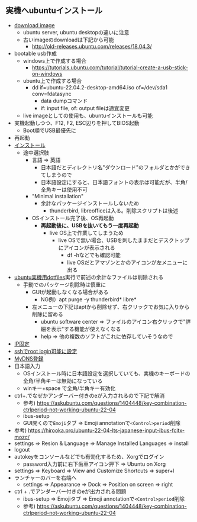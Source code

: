 ## 実機へubuntuインストール

* [download image](https://ubuntu.com/download)
  * ubuntu server, ubuntu desktopの違いに注意
  * 古いimageのdownloadは下記から可能
    * http://old-releases.ubuntu.com/releases/18.04.3/
* bootable usb作成
  * windows上で作成する場合
    * https://tutorials.ubuntu.com/tutorial/tutorial-create-a-usb-stick-on-windows
  * ubuntu上で作成する場合
    * dd if=ubuntu-22.04.2-desktop-amd64.iso of=/dev/sda1 conv=fdatasync
      * data dumpコマンド
      * if: input file, of: output fileは適宜変更
  * live imageとしての使用も、ubuntuインストールも可能
* 実機起動しつつ、F12, F2, ESC辺りを押してBIOS起動
  * Boot順でUSB最優先に
* 再起動
* [インストール](https://tutorials.ubuntu.com/tutorial/tutorial-install-ubuntu-desktop)
  * 途中選択肢
    * 言語 => 英語
      * 日本語だとディレクトリ名"ダウンロード"のフォルダとかができてしまうので
      * 日本語設定にすると、日本語フォントの表示は可能だが、半角/全角キーは使用不可
    * "Minimal installation"
      * 余計なパッケージインストールしないため
        * thunderbird, libreofficeは入る。削除スクリプトは後述
    * OSインストール完了後、OS再起動
      * **再起動後に、USBを抜いてもう一度再起動**
        * live OS上で作業してしまうため
          * live OSで無い場合、USBを刺したままだとデスクトップにアイコンが表示される
            * df -hなどでも確認可能
            * live OSだとアマゾンとかのアイコンが左メニューに出る
* [ubuntu実機用dotfiles](https://github.com/tokane888/dotfiles_ubuntu)実行で前述の余計なファイルは削除される
  * 手動でのパッケージ削除時は慎重に
    * GUIが起動しなくなる場合がある
      * NG例）apt purge -y thunderbird* libre*
    * 左メニューの下記はaptから削除せず、右クリックでお気に入りから削除に留める
      * ubuntu software center => ファイルのアイコン右クリックで"詳細を表示"する機能が使えなくなる
      * help => 他の複数のソフトがこれに依存していそうなので
* [IP固定](../linux/ubuntu/固定IP.md)
* [sshでroot login可能に設定](../ssh_prepare.md)
* [MyDNS登録](../linux/web_tools/mydns/MyDNS.md)
* 日本語入力
  * OSインストール時に日本語設定を選択していても、実機のキーボードの全角/半角キーは無効になっている
  * winキー+space で全角/半角キー有効化
* ctrl+.でなぜかアンダーバー付きのeが入力されるので下記で解消
  * 参考) https://askubuntu.com/questions/1404448/key-combination-ctrlperiod-not-working-ubuntu-22-04
  * ibus-setup
  * GUI開くので`Emoji`タブ => Emoji annotationで`<Control>period`削除
* 参考) https://hirooka.pro/ubuntu-22-04-lts-japanese-input-ibus-fcitx-mozc/
* settings => Resion & Language => Manage Installed Languages => install
* logout
* autokeyをコンソールなどでも有効化するため、Xorgでログイン
  * password入力前に右下歯車アイコン押下 => Ubuntu on Xorg
* settings => Keyboard => View and Customize Shortcuts => super+l
* ランチャーのバーを右端へ
  * settings => Appearance => Dock => Position on screen => right
* ctrl + .でアンダーバー付きのeが出力される問題
  * ibus-setup => Emojiタブ => Emoji annotationで`<Control>period`削除
  * 参考) https://askubuntu.com/questions/1404448/key-combination-ctrlperiod-not-working-ubuntu-22-04